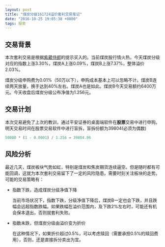 ```yaml
---
layout: post
title: "煤炭分级161724溢价套利交易笔记"
date: "2016-10-25 19:05:38 +0800"
tags: 投资
---
```


## 交易背景

本次套利交易是根据[紫葳侍郎](https://xueqiu.com/ziweishilang)的提示买入的。当前煤炭股行情火热，今天煤炭分级对应的指数上涨3.30%，煤炭A上涨0.09%，煤炭B上涨7.37%，整体溢价2.03%。

煤炭分级申购费为0.01%（50万以下），申购成本基本上可以忽略不计。煤炭B连续两天放量，换手达到40%左右。煤炭A也是如此。煤炭B今天交易额约6400万元。今天收盘后煤炭分级公布净值为1.256元。

## 交易计划

本次交易避免了上次的教训，通过平安证券的桌面端软件在**股票**交易中进行申购。明天交易时间在股票交易软件中进行盲拆，盲拆份额为39804(必须为偶数)

``` python
50000 * (1 - 0.0001) / 1.256 = 39804.96
```

## 风险分析

最近几天，煤炭板块气势如虹，特别是煤炭和焦炭期货连续逼空。但是随时都有可能回调，这就为本次套利交易留下了一定的风险隐患。需要时刻关注板块的走势。可能的交易策略有：

* 指数下跌，造成煤炭分级净值下降

  当前市场状况下，指数下跌，分级净值下降后，煤炭B一定也会下跌，并且跌幅会远超指数跌幅。如果跌幅在溢价范围内，及下跌2%左右时，可能还有机会保本退出，否则就套利失败。

* 指数未跌，但煤炭分级由溢价变为折价

  在这种情况下，如果折价超过0.5%，可以考虑赎回（需要承担0.5%的赎回费用），否则，还是直接拆分卖出为宜。
